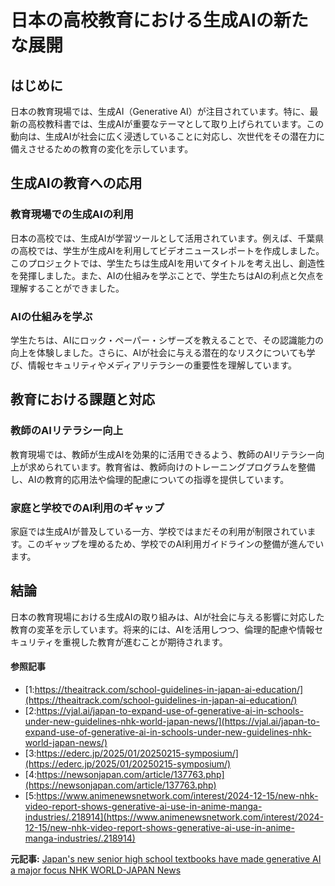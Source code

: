# 日本の高校教育における生成AIの新たな展開

## はじめに

日本の教育現場では、生成AI（Generative AI）が注目されています。特に、最新の高校教科書では、生成AIが重要なテーマとして取り上げられています。この動向は、生成AIが社会に広く浸透していることに対応し、次世代をその潜在力に備えさせるための教育の変化を示しています。

## 生成AIの教育への応用

### 教育現場での生成AIの利用

日本の高校では、生成AIが学習ツールとして活用されています。例えば、千葉県の高校では、学生が生成AIを利用してビデオニュースレポートを作成しました。このプロジェクトでは、学生たちは生成AIを用いてタイトルを考え出し、創造性を発揮しました。また、AIの仕組みを学ぶことで、学生たちはAIの利点と欠点を理解することができました。

### AIの仕組みを学ぶ

学生たちは、AIにロック・ペーパー・シザーズを教えることで、その認識能力の向上を体験しました。さらに、AIが社会に与える潜在的なリスクについても学び、情報セキュリティやメディアリテラシーの重要性を理解しています。

## 教育における課題と対応

### 教師のAIリテラシー向上

教育現場では、教師が生成AIを効果的に活用できるよう、教師のAIリテラシー向上が求められています。教育省は、教師向けのトレーニングプログラムを整備し、AIの教育的応用法や倫理的配慮についての指導を提供しています。

### 家庭と学校でのAI利用のギャップ

家庭では生成AIが普及している一方、学校ではまだその利用が制限されています。このギャップを埋めるため、学校でのAI利用ガイドラインの整備が進んでいます。

## 結論

日本の教育現場における生成AIの取り組みは、AIが社会に与える影響に対応した教育の変革を示しています。将来的には、AIを活用しつつ、倫理的配慮や情報セキュリティを重視した教育が進むことが期待されます。

#### 参照記事
- [1:https://theaitrack.com/school-guidelines-in-japan-ai-education/](https://theaitrack.com/school-guidelines-in-japan-ai-education/)
- [2:https://vjal.ai/japan-to-expand-use-of-generative-ai-in-schools-under-new-guidelines-nhk-world-japan-news/](https://vjal.ai/japan-to-expand-use-of-generative-ai-in-schools-under-new-guidelines-nhk-world-japan-news/)
- [3:https://ederc.jp/2025/01/20250215-symposium/](https://ederc.jp/2025/01/20250215-symposium/)
- [4:https://newsonjapan.com/article/137763.php](https://newsonjapan.com/article/137763.php)
- [5:https://www.animenewsnetwork.com/interest/2024-12-15/new-nhk-video-report-shows-generative-ai-use-in-anime-manga-industries/.218914](https://www.animenewsnetwork.com/interest/2024-12-15/new-nhk-video-report-shows-generative-ai-use-in-anime-manga-industries/.218914)


**元記事:** [Japan's new senior high school textbooks have made generative AI a major focus NHK WORLD-JAPAN News](https://www3.nhk.or.jp/nhkworld/en/news/backstories/3898/)